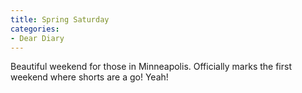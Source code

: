 ```yaml
---
title: Spring Saturday
categories:
- Dear Diary
---
```


Beautiful weekend for those in Minneapolis. Officially marks the first weekend where shorts are a go! Yeah!
